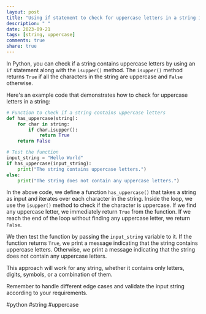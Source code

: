 ```yaml
---
layout: post
title: "Using if statement to check for uppercase letters in a string in Python"
description: " "
date: 2023-09-21
tags: [string, uppercase]
comments: true
share: true
---
```


In Python, you can check if a string contains uppercase letters by using an `if` statement along with the `isupper()` method. The `isupper()` method returns `True` if all the characters in the string are uppercase and `False` otherwise.

Here's an example code that demonstrates how to check for uppercase letters in a string:

```python
# Function to check if a string contains uppercase letters
def has_uppercase(string):
    for char in string:
        if char.isupper():
            return True
    return False

# Test the function
input_string = "Hello World"
if has_uppercase(input_string):
    print("The string contains uppercase letters.")
else:
    print("The string does not contain any uppercase letters.")
```

In the above code, we define a function `has_uppercase()` that takes a string as input and iterates over each character in the string. Inside the loop, we use the `isupper()` method to check if the character is uppercase. If we find any uppercase letter, we immediately return `True` from the function. If we reach the end of the loop without finding any uppercase letter, we return `False`.

We then test the function by passing the `input_string` variable to it. If the function returns `True`, we print a message indicating that the string contains uppercase letters. Otherwise, we print a message indicating that the string does not contain any uppercase letters.

This approach will work for any string, whether it contains only letters, digits, symbols, or a combination of them.

Remember to handle different edge cases and validate the input string according to your requirements.

#python #string #uppercase